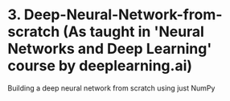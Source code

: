 # 3. Deep-Neural-Network-from-scratch (As taught in 'Neural Networks and Deep Learning' course by deeplearning.ai)

Building a deep neural network from scratch using just NumPy
